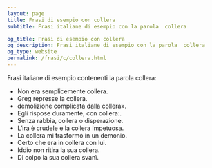 ```yaml
---
layout: page
title: Frasi di esempio con collera 
subtitle: Frasi italiane di esempio con la parola  collera

og_title: Frasi di esempio con collera 
og_description: Frasi italiane di esempio con la parola  collera
og_type: website
permalink: /frasi/c/collera.html
---
```


Frasi italiane di esempio contenenti la parola collera:


- Non era semplicemente collera.
- Greg represse la collera.
- demolizione complicata dalla collera».
- Egli rispose duramente, con collera:.
- Senza rabbia, collera o disperazione.
- L’ira è crudele e la collera impetuosa.
- La collera mi trasformò in un demonio.
- Certo che era in collera con lui.
- Iddio non ritira la sua collera.
- Di colpo la sua collera svanì.
